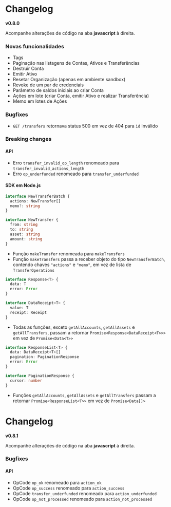 # Changelog

**v0.8.0**

Acompanhe alterações de código na aba **javascript** à direita.

### Novas funcionalidades

* Tags
* Paginação nas listagens de Contas, Ativos e Transferências
* Destruir Conta
* Emitir Ativo
* Resetar Organização (apenas em ambiente sandbox)
* Revoke de um par de credenciais
* Parâmetro de saldos iniciais ao criar Conta
* Ações em lote (criar Conta, emitir Ativo e realizar Transferência)
* Memo em lotes de Ações

### Bugfixes

* `GET /transfers` retornava status 500 em vez de 404 para `id` inválido

### Breaking changes

#### API

* Erro `transfer_invalid_op_length` renomeado para `transfer_invalid_actions_length`
* Erro `op_underfunded` renomeado para `transfer_underfunded`

#### SDK em Node.js

  ```typescript
  interface NewTransferBatch {
    actions: NewTransfer[]
    memo?: string
  }

  interface NewTransfer {
    from: string
    to: string
    asset: string
    amount: string
  }
  ```

* Função `makeTransfer` renomeada para `makeTransfers`
* Função `makeTransfers` passa a receber objeto do tipo `NewTransferBatch`, contendo chaves `"actions"` e `"memo"`, em vez de lista de `TransferOperations`

```typescript
interface Response<T> {
  data: T
  error: Error
}

interface DataReceipt<T> {
  value: T
  receipt: Receipt
}
```

* Todas as funções, exceto `getAllAccounts`, `getAllAssets` e `getAllTransfers`, passam a retornar `Promise<Response<DataReceipt<T>>>` em vez de `Promise<Data<T>>`

```typescript
interface ResponseList<T> {
  data: DataReceipt<T>[]
  pagination: PaginationResponse
  error: Error
}

interface PaginationResponse {
  cursor: number
}
```

* Funções `getAllAccounts`, `getAllAssets` e `getAllTransfers` passam a retornar `Promise<ResponseList<T>>` em vez de `Promise<Data[]>`

# Changelog

**v0.8.1**

Acompanhe alterações de código na aba **javascript** à direita.

### Bugfixes

#### API

* OpCode `op_ok` renomeado para `action_ok`
* OpCode `op_success` renomeado para `action_success`
* OpCode `transfer_underfunded` renomeado para `action_underfunded`
* OpCode `op_not_processed` renomeado para `action_not_processed`